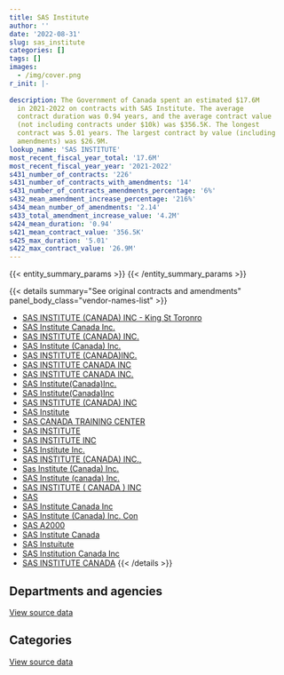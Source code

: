 ```yaml
---
title: SAS Institute
author: ''
date: '2022-08-31'
slug: sas_institute
categories: []
tags: []
images:
  - /img/cover.png
r_init: |-
  
description: The Government of Canada spent an estimated $17.6M
  in 2021-2022 on contracts with SAS Institute. The average
  contract duration was 0.94 years, and the average contract value
  (not including contracts under $10k) was $356.5K. The longest
  contract was 5.01 years. The largest contract by value (including
  amendments) was $26.9M.
lookup_name: 'SAS INSTITUTE'
most_recent_fiscal_year_total: '17.6M'
most_recent_fiscal_year_year: '2021-2022'
s431_number_of_contracts: '226'
s431_number_of_contracts_with_amendments: '14'
s431_number_of_contracts_amendments_percentage: '6%'
s432_mean_amendment_increase_percentage: '216%'
s434_mean_number_of_amendments: '2.14'
s433_total_amendment_increase_value: '4.2M'
s424_mean_duration: '0.94'
s421_mean_contract_value: '356.5K'
s425_max_duration: '5.01'
s422_max_contract_value: '26.9M'
---
```


<script src="/rmarkdown-libs/htmlwidgets/htmlwidgets.js"></script>
<link href="/rmarkdown-libs/datatables-css/datatables-crosstalk.css" rel="stylesheet" />
<script src="/rmarkdown-libs/datatables-binding/datatables.js"></script>
<script src="/rmarkdown-libs/jquery/jquery-3.6.0.min.js"></script>
<link href="/rmarkdown-libs/dt-core-bootstrap/css/dataTables.bootstrap.min.css" rel="stylesheet" />
<link href="/rmarkdown-libs/dt-core-bootstrap/css/dataTables.bootstrap.extra.css" rel="stylesheet" />
<script src="/rmarkdown-libs/dt-core-bootstrap/js/jquery.dataTables.min.js"></script>
<script src="/rmarkdown-libs/dt-core-bootstrap/js/dataTables.bootstrap.min.js"></script>
<link href="/rmarkdown-libs/crosstalk/css/crosstalk.min.css" rel="stylesheet" />
<script src="/rmarkdown-libs/crosstalk/js/crosstalk.min.js"></script>
<script src="/rmarkdown-libs/htmlwidgets/htmlwidgets.js"></script>
<link href="/rmarkdown-libs/datatables-css/datatables-crosstalk.css" rel="stylesheet" />
<script src="/rmarkdown-libs/datatables-binding/datatables.js"></script>
<script src="/rmarkdown-libs/jquery/jquery-3.6.0.min.js"></script>
<link href="/rmarkdown-libs/dt-core-bootstrap/css/dataTables.bootstrap.min.css" rel="stylesheet" />
<link href="/rmarkdown-libs/dt-core-bootstrap/css/dataTables.bootstrap.extra.css" rel="stylesheet" />
<script src="/rmarkdown-libs/dt-core-bootstrap/js/jquery.dataTables.min.js"></script>
<script src="/rmarkdown-libs/dt-core-bootstrap/js/dataTables.bootstrap.min.js"></script>
<link href="/rmarkdown-libs/crosstalk/css/crosstalk.min.css" rel="stylesheet" />
<script src="/rmarkdown-libs/crosstalk/js/crosstalk.min.js"></script>

{{< entity_summary_params >}}
{{< /entity_summary_params >}}

{{< details summary="See original contracts and amendments" panel_body_class="vendor-names-list" >}}
- [SAS INSTITUTE (CANADA) INC - King St Toronro](https://search.open.canada.ca/en/ct/?sort=contract_value_f%20desc&page=1&search_text=%22SAS%20INSTITUTE%20%28CANADA%29%20INC%20-%20King%20St%20Toronro%22)
- [SAS Institute Canada Inc.](https://search.open.canada.ca/en/ct/?sort=contract_value_f%20desc&page=1&search_text=%22SAS%20Institute%20Canada%20Inc.%22)
- [SAS INSTITUTE (CANADA) INC.](https://search.open.canada.ca/en/ct/?sort=contract_value_f%20desc&page=1&search_text=%22SAS%20INSTITUTE%20%28CANADA%29%20INC.%22)
- [SAS Institute (Canada) Inc.](https://search.open.canada.ca/en/ct/?sort=contract_value_f%20desc&page=1&search_text=%22SAS%20Institute%20%28Canada%29%20Inc.%22)
- [SAS INSTITUTE (CANADA)INC.](https://search.open.canada.ca/en/ct/?sort=contract_value_f%20desc&page=1&search_text=%22SAS%20INSTITUTE%20%28CANADA%29INC.%22)
- [SAS INSTITUTE CANADA INC](https://search.open.canada.ca/en/ct/?sort=contract_value_f%20desc&page=1&search_text=%22SAS%20INSTITUTE%20CANADA%20INC%22)
- [SAS INSTITUTE CANADA INC.](https://search.open.canada.ca/en/ct/?sort=contract_value_f%20desc&page=1&search_text=%22SAS%20INSTITUTE%20CANADA%20INC.%22)
- [SAS Institute(Canada)Inc.](https://search.open.canada.ca/en/ct/?sort=contract_value_f%20desc&page=1&search_text=%22SAS%20Institute%28Canada%29Inc.%22)
- [SAS Institute(Canada)Inc](https://search.open.canada.ca/en/ct/?sort=contract_value_f%20desc&page=1&search_text=%22SAS%20Institute%28Canada%29Inc%22)
- [SAS INSTITUTE (CANADA) INC](https://search.open.canada.ca/en/ct/?sort=contract_value_f%20desc&page=1&search_text=%22SAS%20INSTITUTE%20%28CANADA%29%20INC%22)
- [SAS Institute](https://search.open.canada.ca/en/ct/?sort=contract_value_f%20desc&page=1&search_text=%22SAS%20Institute%22)
- [SAS CANADA TRAINING CENTER](https://search.open.canada.ca/en/ct/?sort=contract_value_f%20desc&page=1&search_text=%22SAS%20CANADA%20TRAINING%20CENTER%22)
- [SAS INSTITUTE](https://search.open.canada.ca/en/ct/?sort=contract_value_f%20desc&page=1&search_text=%22SAS%20INSTITUTE%22)
- [SAS INSTITUTE INC](https://search.open.canada.ca/en/ct/?sort=contract_value_f%20desc&page=1&search_text=%22SAS%20INSTITUTE%20INC%22)
- [SAS Institute Inc.](https://search.open.canada.ca/en/ct/?sort=contract_value_f%20desc&page=1&search_text=%22SAS%20Institute%20Inc.%22)
- [SAS INSTITUTE (CANADA) INC.,](https://search.open.canada.ca/en/ct/?sort=contract_value_f%20desc&page=1&search_text=%22SAS%20INSTITUTE%20%28CANADA%29%20INC.%2c%22)
- [Sas Institute (Canada) Inc.](https://search.open.canada.ca/en/ct/?sort=contract_value_f%20desc&page=1&search_text=%22Sas%20Institute%20%28Canada%29%20Inc.%22)
- [SAS Institute (canada) Inc.](https://search.open.canada.ca/en/ct/?sort=contract_value_f%20desc&page=1&search_text=%22SAS%20Institute%20%28canada%29%20Inc.%22)
- [SAS INSTITUTE ( CANADA ) INC](https://search.open.canada.ca/en/ct/?sort=contract_value_f%20desc&page=1&search_text=%22SAS%20INSTITUTE%20%28%20CANADA%20%29%20INC%22)
- [SAS](https://search.open.canada.ca/en/ct/?sort=contract_value_f%20desc&page=1&search_text=%22SAS%22)
- [SAS Institute Canada Inc](https://search.open.canada.ca/en/ct/?sort=contract_value_f%20desc&page=1&search_text=%22SAS%20Institute%20Canada%20Inc%22)
- [SAS Institute (Canada) Inc. Con](https://search.open.canada.ca/en/ct/?sort=contract_value_f%20desc&page=1&search_text=%22SAS%20Institute%20%28Canada%29%20Inc.%20Con%22)
- [SAS A2000](https://search.open.canada.ca/en/ct/?sort=contract_value_f%20desc&page=1&search_text=%22SAS%20A2000%22)
- [SAS Institute Canada](https://search.open.canada.ca/en/ct/?sort=contract_value_f%20desc&page=1&search_text=%22SAS%20Institute%20Canada%22)
- [SAS Instuitute](https://search.open.canada.ca/en/ct/?sort=contract_value_f%20desc&page=1&search_text=%22SAS%20Instuitute%22)
- [SAS Institution Canada Inc](https://search.open.canada.ca/en/ct/?sort=contract_value_f%20desc&page=1&search_text=%22SAS%20Institution%20Canada%20Inc%22)
- [SAS INSTITUTE CANADA](https://search.open.canada.ca/en/ct/?sort=contract_value_f%20desc&page=1&search_text=%22SAS%20INSTITUTE%20CANADA%22)
{{< /details >}}

## Departments and agencies

<div id="htmlwidget-1" style="width:100%;height:auto;" class="datatables html-widget"></div>
<script type="application/json" data-for="htmlwidget-1">{"x":{"style":"bootstrap","filter":"none","vertical":false,"data":[["<a href=\"/departments/aafc-aac/\">Agriculture and Agri-Food Canada<\/a>","<a href=\"/departments/aandc-aadnc/\">Crown-Indigenous Relations and Northern Affairs Canada<\/a>","<a href=\"/departments/cfia-acia/\">Canadian Food Inspection Agency<\/a>","<a href=\"/departments/cgc-ccg/\">Canadian Grain Commission<\/a>","<a href=\"/departments/cic/\">Immigration, Refugees and Citizenship Canada<\/a>","<a href=\"/departments/cra-arc/\">Canada Revenue Agency<\/a>","<a href=\"/departments/csc-scc/\">Correctional Service of Canada<\/a>","<a href=\"/departments/cta-otc/\">Canadian Transportation Agency<\/a>","<a href=\"/departments/dfatd-maecd/\">Global Affairs Canada<\/a>","<a href=\"/departments/dfo-mpo/\">Fisheries and Oceans Canada<\/a>","<a href=\"/departments/dnd-mdn/\">National Defence<\/a>","<a href=\"/departments/ec/\">Environment and Climate Change Canada<\/a>","<a href=\"/departments/elections/\">Elections Canada<\/a>","<a href=\"/departments/esdc-edsc/\">Employment and Social Development Canada<\/a>","<a href=\"/departments/fin/\">Department of Finance Canada<\/a>","<a href=\"/departments/hc-sc/\">Health Canada<\/a>","<a href=\"/departments/ic/\">Innovation, Science and Economic Development Canada<\/a>","<a href=\"/departments/isc-sac/\">Indigenous Services Canada<\/a>","<a href=\"/departments/jus/\">Department of Justice Canada<\/a>","<a href=\"/departments/nrc-cnrc/\">National Research Council Canada<\/a>","<a href=\"/departments/nrcan-rncan/\">Natural Resources Canada<\/a>","<a href=\"/departments/oag-bvg/\">Office of the Auditor General of Canada<\/a>","<a href=\"/departments/osfi-bsif/\">Office of the Superintendent of Financial Institutions Canada<\/a>","<a href=\"/departments/pc/\">Parks Canada<\/a>","<a href=\"/departments/pch/\">Canadian Heritage<\/a>","<a href=\"/departments/phac-aspc/\">Public Health Agency of Canada<\/a>","<a href=\"/departments/pmprb-cepmb/\">Patented Medicine Prices Review Board Canada<\/a>","<a href=\"/departments/ps-sp/\">Public Safety Canada<\/a>","<a href=\"/departments/psc-cfp/\">Public Service Commission of Canada<\/a>","<a href=\"/departments/rcmp-grc/\">Royal Canadian Mounted Police<\/a>","<a href=\"/departments/ssc-spc/\">Shared Services Canada<\/a>","<a href=\"/departments/statcan/\">Statistics Canada<\/a>","<a href=\"/departments/swc-cfc/\">Status of Women Canada<\/a>","<a href=\"/departments/tbs-sct/\">Treasury Board of Canada Secretariat<\/a>","<a href=\"/departments/tc/\">Transport Canada<\/a>","<a href=\"/departments/tsb-bst/\">Transportation Safety Board of Canada<\/a>"],[243550.48,3396.25,805.46,36837.9,700563.69,779714.34,98344.12,34424.36,null,494948.59,41407.45,86225.61,543788.4,1463120.99,494302.47,918631.07,14916,null,12550.04,908.16,68907.42,null,115227.23,null,10280.51,35877.5,18284.99,98504.53,494235,null,2033494.91,689257.14,16121.26,16415.25,146029.78,10372.66],[271200.06,102796.01,17002.22,38042.27,78709.28,343696.18,145133.01,114864.83,26277.97,null,42669,97652.22,423426.84,1927590.91,489209.58,1086692.64,131086.86,null,10424.83,9241.83,39060.98,41900.4,81993.75,190.99,17862.84,null,null,557190.35,727821.42,2468.2,1990088.8,2960854.99,null,127612.53,144640,33761.97],[263698.5,61946.7,15501.39,null,556244.56,292718.82,133202.14,91467.31,null,null,7143,78346.25,93465.06,1692703.65,344419.28,1681758,null,89479.19,null,null,21337.06,null,36957.42,9931.41,10076.99,null,27514.37,171706.1,43929.87,900892.5,1923009.78,15637917.61,null,null,null,null],[121137.67,null,15458.92,null,null,292718.82,135519.85,null,null,null,25384.32,88383.25,null,1659185.36,197616.46,616192.08,null,156740.71,null,null,42069.43,null,37703.41,null,null,29832,null,174697.65,null,898424.3,1822082.88,11285855.63,null,207.33,null,null]],"container":"<table class=\"table table-striped table-hover row-border order-column display\">\n  <thead>\n    <tr>\n      <th>Department<\/th>\n      <th>2018-2019<\/th>\n      <th>2019-2020<\/th>\n      <th>2020-2021<\/th>\n      <th>2021-2022<\/th>\n    <\/tr>\n  <\/thead>\n<\/table>","options":{"order":[[4,"desc"]],"pageLength":10,"autoWidth":true,"columnDefs":[{"targets":1,"render":"function(data, type, row, meta) {\n    return type !== 'display' ? data : DTWidget.formatCurrency(data, \"$\", 2, 3, \",\", \".\", true, null);\n  }"},{"targets":2,"render":"function(data, type, row, meta) {\n    return type !== 'display' ? data : DTWidget.formatCurrency(data, \"$\", 2, 3, \",\", \".\", true, null);\n  }"},{"targets":3,"render":"function(data, type, row, meta) {\n    return type !== 'display' ? data : DTWidget.formatCurrency(data, \"$\", 2, 3, \",\", \".\", true, null);\n  }"},{"targets":4,"render":"function(data, type, row, meta) {\n    return type !== 'display' ? data : DTWidget.formatCurrency(data, \"$\", 2, 3, \",\", \".\", true, null);\n  }"},{"width":"16%","targets":[1,2,3,4]},{"className":"dt-right","targets":[1,2,3,4]}],"orderClasses":false}},"evals":["options.columnDefs.0.render","options.columnDefs.1.render","options.columnDefs.2.render","options.columnDefs.3.render"],"jsHooks":[]}</script>
<p class="text-right">
<a href="https://github.com/GoC-Spending/contracts-data/tree/main/data/out/vendors/sas_institute/summary_by_fiscal_year_by_department.csv" class="source-data-link btn btn-link">View source data</a>
</p>

## Categories

<div id="htmlwidget-2" style="width:100%;height:auto;" class="datatables html-widget"></div>
<script type="application/json" data-for="htmlwidget-2">{"x":{"style":"bootstrap","filter":"none","vertical":false,"data":[["<a href=\"/categories/facilities_and_construction/\">Facilities and construction<\/a>","<a href=\"/categories/defence/\">Defence<\/a>","<a href=\"/categories/professional_services/\">Professional services<\/a>","<a href=\"/categories/information_technology/\">Information technology<\/a>","<a href=\"/categories/human_capital/\">Human capital<\/a>"],[null,41407.45,31980.51,8902373.4,745682.22],[26277.97,42669,47505.2,11938102.81,26608.77],[null,7143,null,23762956.79,415267.18],[null,null,null,17359260.93,239949.14]],"container":"<table class=\"table table-striped table-hover row-border order-column display\">\n  <thead>\n    <tr>\n      <th>Category<\/th>\n      <th>2018-2019<\/th>\n      <th>2019-2020<\/th>\n      <th>2020-2021<\/th>\n      <th>2021-2022<\/th>\n    <\/tr>\n  <\/thead>\n<\/table>","options":{"order":[[4,"desc"]],"dom":"t","pageLength":30,"autoWidth":true,"columnDefs":[{"targets":1,"render":"function(data, type, row, meta) {\n    return type !== 'display' ? data : DTWidget.formatCurrency(data, \"$\", 2, 3, \",\", \".\", true, null);\n  }"},{"targets":2,"render":"function(data, type, row, meta) {\n    return type !== 'display' ? data : DTWidget.formatCurrency(data, \"$\", 2, 3, \",\", \".\", true, null);\n  }"},{"targets":3,"render":"function(data, type, row, meta) {\n    return type !== 'display' ? data : DTWidget.formatCurrency(data, \"$\", 2, 3, \",\", \".\", true, null);\n  }"},{"targets":4,"render":"function(data, type, row, meta) {\n    return type !== 'display' ? data : DTWidget.formatCurrency(data, \"$\", 2, 3, \",\", \".\", true, null);\n  }"},{"width":"16%","targets":[1,2,3,4]},{"className":"dt-right","targets":[1,2,3,4]}],"orderClasses":false,"lengthMenu":[10,25,30,50,100]}},"evals":["options.columnDefs.0.render","options.columnDefs.1.render","options.columnDefs.2.render","options.columnDefs.3.render"],"jsHooks":[]}</script>
<p class="text-right">
<a href="https://github.com/GoC-Spending/contracts-data/tree/main/data/out/vendors/sas_institute/summary_by_fiscal_year_by_category.csv" class="source-data-link btn btn-link">View source data</a>
</p>
